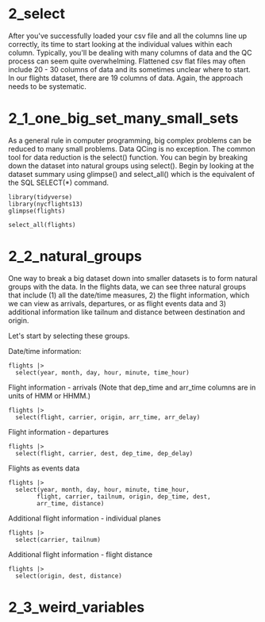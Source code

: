 
# 2_select

After you've successfully loaded your csv file and all the columns line up correctly, its time to start looking at the individual values within each column. Typically, you'll be dealing with many columns of data and the QC process can seem quite overwhelming.  Flattened csv flat files may often include 20 - 30 columns of data and its sometimes unclear where to start. In our flights dataset, there are 19 columns of data. Again, the approach needs to be systematic.

# 2_1_one_big_set_many_small_sets

As a general rule in computer programming, big complex problems can be reduced to many small problems. Data QCing is no exception. The common tool for data reduction is the select() function. You can begin by breaking down the dataset into natural groups using select(). Begin by looking at the dataset summary using glimpse() and select_all() which is the equivalent of the SQL SELECT(*) command.


    library(tidyverse) 
    library(nycflights13)
    glimpse(flights)
    
    select_all(flights)

# 2_2_natural_groups

One way to break a big dataset down into smaller datasets is to form natural groups with the data. In the flights data, we can see three natural groups that include (1) all the date/time measures, 2) the flight information, which we can view as arrivals, departures, or as flight events data and 3) additional information like tailnum and distance between destination and origin.

Let's start by selecting these groups.

Date/time information:

    flights |>
      select(year, month, day, hour, minute, time_hour)


Flight information - arrivals (Note that dep_time and arr_time columns are in units of HMM or HHMM.)

    flights |>
      select(flight, carrier, origin, arr_time, arr_delay)


Flight information - departures

    flights |>
      select(flight, carrier, dest, dep_time, dep_delay)
      
      
Flights as events data

    flights |>
      select(year, month, day, hour, minute, time_hour,
            flight, carrier, tailnum, origin, dep_time, dest, 
            arr_time, distance)
      
Additional flight information - individual planes

    flights |> 
      select(carrier, tailnum)

Additional flight information - flight distance

    flights |>
      select(origin, dest, distance)
      
      


# 2_3_weird_variables 





   
   



